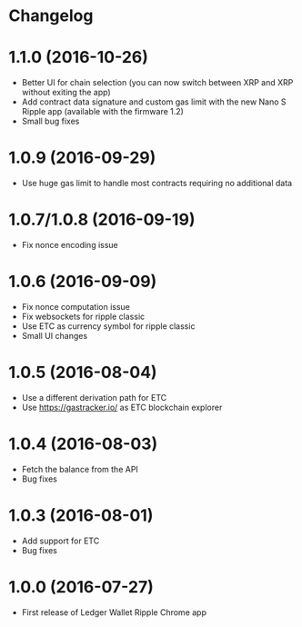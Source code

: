# Changelog
1.1.0 (2016-10-26)
==================

- Better UI for chain selection (you can now switch between XRP and XRP without exiting the app)
- Add contract data signature and custom gas limit with the new Nano S Ripple app (available with the firmware 1.2)
- Small bug fixes

1.0.9 (2016-09-29)
==================

- Use huge gas limit to handle most contracts requiring no additional data

1.0.7/1.0.8 (2016-09-19)
=======================

- Fix nonce encoding issue

1.0.6 (2016-09-09)
==================

- Fix nonce computation issue
- Fix websockets for ripple classic
- Use ETC as currency symbol for ripple classic
- Small UI changes

1.0.5 (2016-08-04)
==================

- Use a different derivation path for ETC
- Use https://gastracker.io/ as ETC blockchain explorer

1.0.4 (2016-08-03)
==================

- Fetch the balance from the API
- Bug fixes


1.0.3 (2016-08-01)
==================

- Add support for ETC
- Bug fixes

1.0.0 (2016-07-27)
==================

- First release of Ledger Wallet Ripple Chrome app